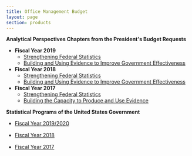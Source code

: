```yaml
---
title: Office Management Budget
layout: page
section: products
---
```

<p><strong>Analytical Perspectives Chapters from the President's Budget Requests</strong> </p>                   
<ul>
  <li>
    <strong>Fiscal Year 2019</strong>
    <ul >
      <li>
        <a href="https://www.whitehouse.gov/wp-content/uploads/2018/02/ap_15_statistics-fy2019.pdf"  target="_blank" rel="noopener" ><span>Strengthening Federal Statistics</span></a>
      </li>
      <li>
        <a href="https://www.whitehouse.gov/wp-content/uploads/2018/02/ap_6_evidence-fy2019.pdf"  target="_blank" rel="noopener" ><span>Building and Using Evidence to Improve Government Effectiveness</span></a>
      </li>
    </ul>
  </li>
  <li>
    <strong>Fiscal Year 2018</strong>
    <ul >
      <li>
        <a href="https://www.govinfo.gov/content/pkg/BUDGET-2018-PER/pdf/BUDGET-2018-PER-7-2.pdf" target="_blank" rel="noopener" >Strengthening Federal Statistics</a>
      </li>
      <li>
        <a href="https://www.govinfo.gov/content/pkg/BUDGET-2018-PER/pdf/BUDGET-2018-PER-4-2.pdf" target="_blank" rel="noopener" >Building and Using Evidence to Improve Government Effectiveness </a>
      </li>
    </ul>
  </li>
  <li>
    <strong>Fiscal Year 2017</strong>
    <ul >
      <li>
        <a href="https://obamawhitehouse.archives.gov/sites/default/files/omb/budget/fy2017/assets/ap_16_statistics.pdf" target="_blank" rel="noopener" >Strengthening Federal Statistics</a></li>
      <li>
        <a href="https://www.govinfo.gov/content/pkg/BUDGET-2017-PER/pdf/BUDGET-2017-PER-4-3.pdf" target="_blank" rel="noopener" >Building the Capacity to Produce and Use Evidence</a>
      </li>
    </ul>
  </li>
</ul>

<p><strong>Statistical Programs of the United States Government</strong> </p>
<ul>
  <li style="margin-bottom:15px">
    <a href="https://www.whitehouse.gov/wp-content/uploads/2020/12/statistical-programs-20192020.pdf" target="_blank" rel="noopener" ><span>Fiscal Year 2019/2020</span></a>
  </li>
  <li style="margin-bottom:15px">
    <a href="https://www.whitehouse.gov/wp-content/uploads/2018/05/statistical-programs-2018.pdf" target="_blank" rel="noopener" ><span>Fiscal Year 2018</span></a>
  </li>
  <li style="margin-bottom:15px">
    <a href="https://www.whitehouse.gov/sites/whitehouse.gov/files/omb/assets/information_and_regulatory_affairs/statistical-programs-2017.pdf"  target="_blank" rel="noopener" ><span>Fiscal Year 2017</span></a>
  </li>
</ul>
